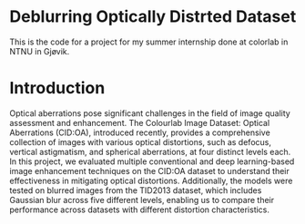 # Deblurring Optically Distrted Dataset

This is the code for a project for my summer internship done at colorlab in NTNU in Gjøvik. 

# Introduction
Optical aberrations pose significant challenges in the field of image quality assessment and enhancement. The Colourlab Image Dataset: Optical Aberrations (CID:OA), introduced recently, provides a comprehensive collection of images with various optical distortions, such as defocus, vertical astigmatism, and spherical aberrations, at four distinct levels each.
In this project, we evaluated multiple conventional and deep learning-based image enhancement techniques on the CID:OA dataset to understand their effectiveness in mitigating optical distortions. Additionally, the models were tested on blurred images from the TID2013 dataset, which includes Gaussian blur across five different levels, enabling us to compare their performance across datasets with different distortion characteristics.
